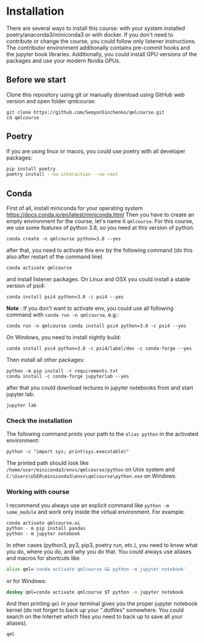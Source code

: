 # Installation

There are several ways to install this course: with your system installed poetry/anaconda3/miniconda3 or with docker. If you don't need to contribute or change the course, you could follow only listener instructions. The contributor environment additionally contains pre-commit hooks and the jupyter book libraries. Additionally, you could install GPU versions of the packages and use your modern Nvidia GPUs.

## Before we start

Clone this repository using git or manually download using GitHub web version and open folder qmlcourse:

```shell
git clone https://github.com/SemyonSinchenko/qmlcourse.git
cd qmlcourse
```

## Poetry

If you are using linux or macos, you could use poetry with all developer packages:

```bash
pip install poetry
poetry install --no-interaction --no-root
```

## Conda

First of all, install miniconda for your operating system https://docs.conda.io/en/latest/miniconda.html
Then you have to create an empty environment for the course, let's name it `qmlcourse`. For this course, we use some features of python 3.8, so you need at this version of python.

```shell
conda create -n qmlcourse python=3.8 --yes
```

after that, you need to activate this env by the following command (do this also after restart of the command line)

```shell
conda activate qmlcourse
```

and install listener packages. On Linux and OSX you could install a stable version of psi4:

```shell
conda install psi4 python=3.8 -c psi4 --yes
```

**Note** : If you don't want to activate env, you could use all following command with `conda run -n qmlcourse`, e.g.:

```shell
conda run -n qmlcourse conda install psi4 python=3.8 -c psi4 --yes
```

On Windows, you need to install nightly build:

```shell
conda install psi4 python=3.8 -c psi4/label/dev -c conda-forge --yes
```

Then install all other packages:

```shell
python -m pip install -r requirements.txt
conda install -c conda-forge jupyterlab --yes
```

after that you could download lectures in jupyter notebooks from and start jupyter lab:

```shell
jupyter lab
```

### Check the installation

The following command prints your path to the `alias python` in the activated environment:

```shell
python -c "import sys; print(sys.executable)"
```

The printed path should look like `/home/user/miniconda3/envs/qmlcourse/python` on Unix system and `C:\Users\USER\miniconda3\envs\qmlcourse\python.exe` on Windows.

### Working with course

I recommend you always use an explicit command like `python -m some_module` and work only inside the virtual environment. For example:

```shell
conda activate qmlcourse.ai
python - m pip install pandas
python - m jupyter notebook
```

In other cases (python3, py3, pip3, poetry run, etc.), you need to know what you do, where you do, and why you do that.
You could always use aliases and macros for shortcuts like

```bash
alias qml='conda activate qmlcourse && python -m jupyter notebook'
```

or for Windows:

```bat
doskey qml=conda activate qmlcourse $T python -m jupyter notebook
```

And then printing `qml` in your terminal gives you the proper jupyter notebook kernel (do not forget to back up your ".dotfiles" somewhere. You could search on the Internet which files you need to back up to save all your aliases).

```shell
qml
```
